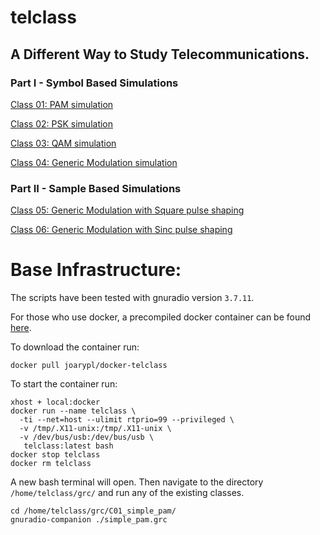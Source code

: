 # telclass

## A Different Way to Study Telecommunications.

### Part I - Symbol Based Simulations

[Class 01: PAM simulation](
 https://github.com/joary/telclass/blob/master/grc/C01_simple_pam)

[Class 02: PSK simulation](
 https://github.com/joary/telclass/blob/master/grc/C02_simple_psk)

[Class 03: QAM simulation](
 https://github.com/joary/telclass/blob/master/grc/C03_simple_qam)

[Class 04: Generic Modulation simulation](
 https://github.com/joary/telclass/blob/master/grc/C04_generic_modulation)

### Part II - Sample Based Simulations

[Class 05: Generic Modulation with Square pulse shaping](
 https://github.com/joary/telclass/blob/master/grc/C05_square_pulse_shaping)

[Class 06: Generic Modulation with Sinc pulse shaping](
    https://github.com/joary/telclass/blob/master/grc/C06_sinc_pulse_shaping)

# Base Infrastructure:

The scripts have been tested with gnuradio version `3.7.11`.

For those who use docker, a precompiled docker container can be found [here]( https://hub.docker.com/r/joarypl/docker-telclass/).

To download the container run:

```
docker pull joarypl/docker-telclass
```

To start the container run:

```
xhost + local:docker
docker run --name telclass \
  -ti --net=host --ulimit rtprio=99 --privileged \
  -v /tmp/.X11-unix:/tmp/.X11-unix \
  -v /dev/bus/usb:/dev/bus/usb \
   telclass:latest bash
docker stop telclass
docker rm telclass
```

A new bash terminal will open.
Then navigate to the directory `/home/telclass/grc/` and run any of the existing classes.

```
cd /home/telclass/grc/C01_simple_pam/
gnuradio-companion ./simple_pam.grc
```
